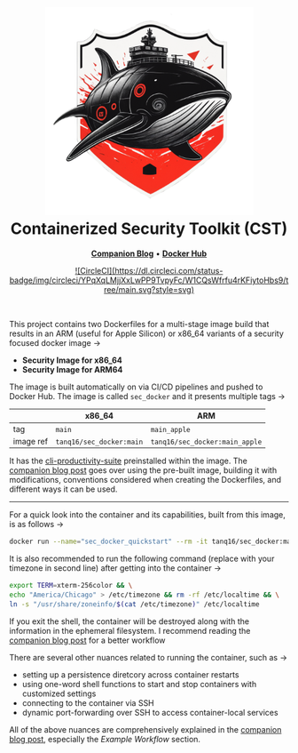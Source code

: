 <h1 align="center">
  <br>
  <img src=".github/assets/CST-Logo.png" alt="DISecT" width="375"></a>
  <br>Containerized Security Toolkit (CST)<br>
</h1>

<p align="center">
    <a href="https://tanishq.page/blog/posts/cst-guide/"><b>Companion Blog</b></a>  &bull;  
    <a href="https://hub.docker.com/r/tanq16/sec_docker"><b>Docker Hub</b></a>
</p>
<p align="center">
  <a href="https://dl.circleci.com/status-badge/redirect/circleci/YPqXqLMjjXxLwPP9TvpyFc/W1CQsWfrfu4rKFiytoHbs9/tree/main">![CircleCI](https://dl.circleci.com/status-badge/img/circleci/YPqXqLMjjXxLwPP9TvpyFc/W1CQsWfrfu4rKFiytoHbs9/tree/main.svg?style=svg)</a>
</p>

<br>

This project contains two Dockerfiles for a multi-stage image build that results in an ARM (useful for Apple Silicon) or x86_64 variants of a security focused docker image &rarr;

- **Security Image for x86_64**
- **Security Image for ARM64**

The image is built automatically on via CI/CD pipelines and pushed to Docker Hub. The image is called `sec_docker` and it presents multiple tags &rarr;

| | x86\_64 | ARM |
| --- | --- | --- |
| tag | `main` | `main_apple` |
| image ref | `tanq16/sec_docker:main` | `tanq16/sec_docker:main_apple` |

It has the [cli-productivity-suite](https://github.com/tanq16/cli-productivity-suite) preinstalled within the image. The [companion blog post](https://tanishq.page/blog/posts/cst-guide/) goes over using the pre-built image, building it with modifications, conventions considered when creating the Dockerfiles, and different ways it can be used.

---

For a quick look into the container and its capabilities, built from this image, is as follows &rarr; 

```bash
docker run --name="sec_docker_quickstart" --rm -it tanq16/sec_docker:main /bin/zsh
```

It is also recommended to run the following command (replace with your timezone in second line) after getting into the container &rarr;

```bash
export TERM=xterm-256color && \
echo "America/Chicago" > /etc/timezone && rm -rf /etc/localtime && \
ln -s "/usr/share/zoneinfo/$(cat /etc/timezone)" /etc/localtime
```

If you exit the shell, the container will be destroyed along with the information in the ephemeral filesystem. I recommend reading the [companion blog post](https://tanishq.page/blog/posts/cst-guide/) for a better workflow

There are several other nuances related to running the container, such as &rarr;

- setting up a persistence diretcory across container restarts
- using one-word shell functions to start and stop containers with customized settings
- connecting to the container via SSH
- dynamic port-forwarding over SSH to access container-local services

All of the above nuances are comprehensively explained in the [companion blog post](https://tanishq.page/blog/posts/cst-guide/), especially the *Example Workflow* section.
